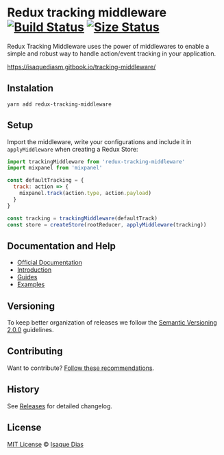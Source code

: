 # Redux tracking middleware [![Build Status](https://travis-ci.com/isaquediasm/redux-tracking-middleware.svg?branch=master)](https://travis-ci.com/isaquediasm/redux-tracking-middleware) [![Size Status](https://img.shields.io/bundlephobia/min/redux-tracking-middleware)](https://img.shields.io/bundlephobia/min/redux-tracking-middleware)

Redux Tracking Middleware uses the power of middlewares to enable a simple and robust way to handle action/event tracking in your application.

https://isaquediasm.gitbook.io/tracking-middleware/

## Instalation

```
yarn add redux-tracking-middleware
```

## Setup

Import the middleware, write your configurations and include it in `applyMiddleware` when creating a Redux Store:

```js
import trackingMiddleware from 'redux-tracking-middleware'
import mixpanel from 'mixpanel'

const defaultTracking = {
  track: action => {
    mixpanel.track(action.type, action.payload)
  }
}

const tracking = trackingMiddleware(defaultTrack)
const store = createStore(rootReducer, applyMiddleware(tracking))
```

## Documentation and Help

- [Official Documentation](https://isaquediasm.gitbook.io/tracking-middleware/)
- [Introduction](/docs/introduction.md)
- [Guides](/docs/guides/)
- [Examples](/examples)

## Versioning

To keep better organization of releases we follow the [Semantic Versioning 2.0.0](http://semver.org/) guidelines.

## Contributing

Want to contribute? [Follow these recommendations](https://github.com/isaquediasm/redux-tracking-middleware/blob/master/CONTRIBUTING.md).

## History

See [Releases](https://github.com/isaquediasm/redux-tracking-middleware/releases) for detailed changelog.

## License

[MIT License](https://github.com/isaquediasm/redux-tracking-middleware/master/LICENSE.md) © [Isaque Dias](https://github.com/isaquediasm)

